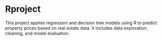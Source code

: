 # Rproject
This project applies regression and decision tree models using R to predict property prices based on real estate data. It includes data exploration, cleaning, and model evaluation.
